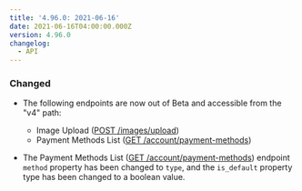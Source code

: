```yaml
---
title: '4.96.0: 2021-06-16'
date: 2021-06-16T04:00:00.000Z
version: 4.96.0
changelog:
  - API
---
```


### Changed

- The following endpoints are now out of Beta and accessible from the "v4" path:

    - Image Upload ([POST /images/upload](https://www.linode.com/docs/api/images/#image-upload))
    - Payment Methods List ([GET /account/payment-methods](https://www.linode.com/docs/api/account/#payment-methods-list))

- The Payment Methods List ([GET /account/payment-methods](https://www.linode.com/docs/api/account/#payment-methods-list)) endpoint `method` property has been changed to `type`, and the `is_default` property type has been changed to a boolean value.
